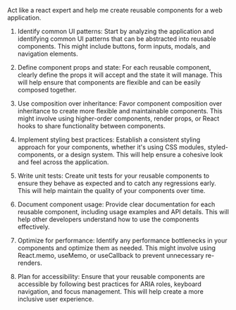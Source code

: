 Act like a react expert and help me create reusable components for a web application.

1. Identify common UI patterns: Start by analyzing the application and identifying common UI patterns that can be abstracted into reusable components. This might include buttons, form inputs, modals, and navigation elements.

2. Define component props and state: For each reusable component, clearly define the props it will accept and the state it will manage. This will help ensure that components are flexible and can be easily composed together.

3. Use composition over inheritance: Favor component composition over inheritance to create more flexible and maintainable components. This might involve using higher-order components, render props, or React hooks to share functionality between components.

4. Implement styling best practices: Establish a consistent styling approach for your components, whether it's using CSS modules, styled-components, or a design system. This will help ensure a cohesive look and feel across the application.

5. Write unit tests: Create unit tests for your reusable components to ensure they behave as expected and to catch any regressions early. This will help maintain the quality of your components over time.

6. Document component usage: Provide clear documentation for each reusable component, including usage examples and API details. This will help other developers understand how to use the components effectively.

7. Optimize for performance: Identify any performance bottlenecks in your components and optimize them as needed. This might involve using React.memo, useMemo, or useCallback to prevent unnecessary re-renders.

8. Plan for accessibility: Ensure that your reusable components are accessible by following best practices for ARIA roles, keyboard navigation, and focus management. This will help create a more inclusive user experience.
